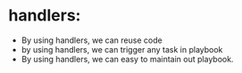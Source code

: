 # handlers:
* By using handlers, we can reuse code
* by using handlers, we can trigger any task in playbook
* By using handlers, we can easy to maintain out playbook.


